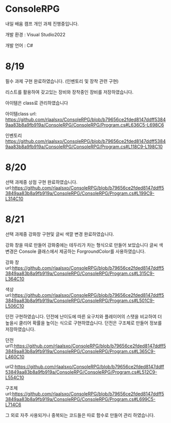 # ConsoleRPG

내일 배움 캠프 개인 과제 진행중입니다.


개발 환경 : Visual Studio2022


개발 언어 : C#

# 8/19
필수 과제 구현 완료하였습니다.
(인벤토리 및 장착 관련 구현)

리스트를 활용하여 갖고있는 장비와 장착중인 장비를 저장하였습니다.

아이템은 class로 관리하였습니다


아이템class url: https://github.com/rlaalsxo/ConsoleRPG/blob/b79656ce2fded8147ddff53849aa83b8a9fb919a/ConsoleRPG/ConsoleRPG/Program.cs#L636C5-L698C6


인벤토리 https://github.com/rlaalsxo/ConsoleRPG/blob/b79656ce2fded8147ddff53849aa83b8a9fb919a/ConsoleRPG/ConsoleRPG/Program.cs#L118C9-L198C10

# 8/20
선택 과제중 상점 구현 완료하였습니다.
url:https://github.com/rlaalsxo/ConsoleRPG/blob/b79656ce2fded8147ddff53849aa83b8a9fb919a/ConsoleRPG/ConsoleRPG/Program.cs#L199C9-L314C10

# 8/21
선택 과제중 강화창 구현및 글씨 색깔 변경 완료하였습니다.

강화 창을 따로 만들어 강화중에는 테두리가 차는 형식으로 만들어 보았습니다
글씨 색 변경은 Console 클래스에서 제공하는 ForgroundColor를 사용하였습니다.


강화 창 url:https://github.com/rlaalsxo/ConsoleRPG/blob/b79656ce2fded8147ddff53849aa83b8a9fb919a/ConsoleRPG/ConsoleRPG/Program.cs#L315C9-L364C10


색상 url:https://github.com/rlaalsxo/ConsoleRPG/blob/b79656ce2fded8147ddff53849aa83b8a9fb919a/ConsoleRPG/ConsoleRPG/Program.cs#L501C9-L506C10


던전 구현하였습니다.
던전에 난이도에 따른 요구치와 플레이어의 스탯을 비교하여 더 높을시 클리어 확률을 높이는 식으로 구현하였습니다.
던전은 구조체로 만들어 정보를 저장하였습니다.


던전 url1:https://github.com/rlaalsxo/ConsoleRPG/blob/b79656ce2fded8147ddff53849aa83b8a9fb919a/ConsoleRPG/ConsoleRPG/Program.cs#L365C9-L460C10


url2:https://github.com/rlaalsxo/ConsoleRPG/blob/b79656ce2fded8147ddff53849aa83b8a9fb919a/ConsoleRPG/ConsoleRPG/Program.cs#L512C9-L554C10

구조체 url:https://github.com/rlaalsxo/ConsoleRPG/blob/b79656ce2fded8147ddff53849aa83b8a9fb919a/ConsoleRPG/ConsoleRPG/Program.cs#L699C5-L714C6


그 외로 자주 사용되거나 중복되는 코드들은 따로 함수로 만들어 관리 하였습니다.
